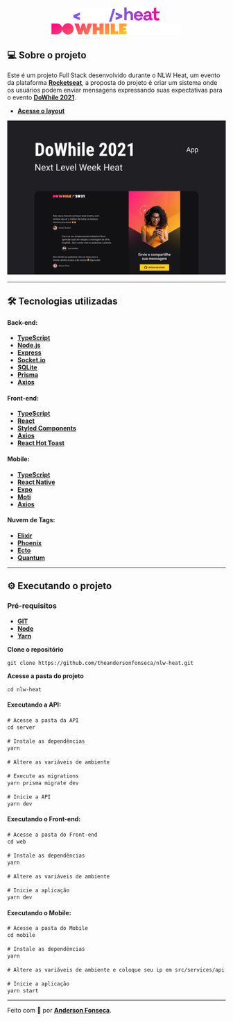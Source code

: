 <div align="center">
  <img src="./github/logo.svg" alt="Logo" width="200px"/><br/>
  <img src="./github/dowhile-log.svg" alt="Logo" width="300px"/>
</div>

## 💻 Sobre o projeto

Este é um projeto Full Stack desenvolvido durante o NLW Heat, um evento da plataforma **[Rocketseat](https://rocketseat.com.br/)**, a proposta do projeto é criar um sistema onde os usuários podem enviar mensagens expressando suas expectativas para o evento **[DoWhile 2021](https://dowhile.io/inscricao)**.

- **[Acesse o layout](https://www.figma.com/community/file/1031699316177416916)**

![](./github/cover.png)

---

## 🛠️ Tecnologias utilizadas

#### Back-end:

- **[TypeScript](https://www.typescriptlang.org/)**
- **[Node.js](https://nodejs.dev/)**
- **[Express](https://expressjs.com/pt-br/)**
- **[Socket.io](https://socket.io/)**
- **[SQLite](https://www.sqlite.org/index.html)**
- **[Prisma](https://www.prisma.io/)**
- **[Axios](https://axios-http.com/docs/intro)**

#### Front-end:

- **[TypeScript](https://www.typescriptlang.org/)**
- **[React](https://pt-br.reactjs.org/)**
- **[Styled Components](https://styled-components.com/)**
- **[Axios](https://axios-http.com/docs/intro)**
- **[React Hot Toast](https://react-hot-toast.com/)**

#### Mobile:

- **[TypeScript](https://www.typescriptlang.org/)**
- **[React Native](https://reactnative.dev/)**
- **[Expo](https://expo.dev/)**
- **[Moti](https://moti.fyi/)**
- **[Axios](https://axios-http.com/docs/intro)**

#### Nuvem de Tags:

- **[Elixir](https://elixir-lang.org/)**
- **[Phoenix](https://www.phoenixframework.org/)**
- **[Ecto](https://hexdocs.pm/ecto/Ecto.html)**
- **[Quantum](https://hexdocs.pm/quantum/readme.html)**

---

## ⚙️ Executando o projeto

### Pré-requisitos

- **[GIT](https://git-scm.com/)**
- **[Node](https://nodejs.org/en/)**
- **[Yarn](https://classic.yarnpkg.com/en/docs/install/)**

**Clone o repositório**

```
git clone https://github.com/theandersonfonseca/nlw-heat.git
```

**Acesse a pasta do projeto**

```
cd nlw-heat
```

#### Executando a API:

```
# Acesse a pasta da API
cd server

# Instale as dependências
yarn

# Altere as variáveis de ambiente

# Execute as migrations
yarn prisma migrate dev

# Inicie a API
yarn dev
```

#### Executando o Front-end:

```
# Acesse a pasta do Front-end
cd web

# Instale as dependências
yarn

# Altere as variáveis de ambiente

# Inicie a aplicação
yarn dev
```

#### Executando o Mobile:

```
# Acesse a pasta do Mobile
cd mobile

# Instale as dependências
yarn

# Altere as variáveis de ambiente e coloque seu ip em src/services/api

# Inicie a aplicação
yarn start
```

---

Feito com 💜 por **[Anderson Fonseca](https://github.com/theandersonfonseca)**.
